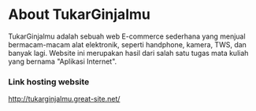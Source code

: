 <h1>About TukarGinjalmu</h1>
TukarGinjalmu adalah sebuah web E-commerce sederhana yang menjual bermacam-macam alat elektronik, seperti handphone, kamera, TWS, dan banyak lagi. Website ini merupakan hasil dari salah satu tugas mata kuliah yang bernama "Aplikasi Internet".

<h3>Link hosting website</h3>
<a href="http://tukarginjalmu.great-site.net/">http://tukarginjalmu.great-site.net/</a>
